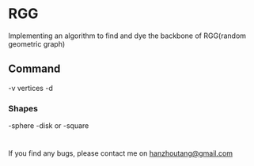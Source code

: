 # RGG
Implementing an algorithm to find and dye the backbone of RGG(random geometric graph)
## Command 
-v vertices <number> -d <average degree> 
### Shapes
-sphere -disk or -square
# 
If you find any bugs, please contact me on hanzhoutang@gmail.com
